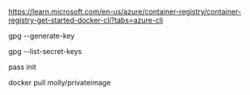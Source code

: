 https://learn.microsoft.com/en-us/azure/container-registry/container-registry-get-started-docker-cli?tabs=azure-cli

gpg --generate-key

gpg --list-secret-keys

pass init <generated gpg-id public key>
  
docker pull molly/privateimage
